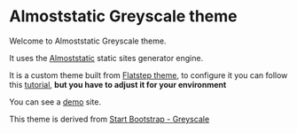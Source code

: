 # Almoststatic Greyscale theme

Welcome to Almoststatic Greyscale theme.

It uses the [Almoststatic](https://pypi.org/project/almoststatic/) static sites generator engine.

It is a custom theme built from [Flatstep theme](https://gitlab.com/almoststatic-themes/flatstep), to configure it you can follow this [tutorial](http://flatstep.claudiodriussi.it/tutorial.html), **but you have to adjust it for your environment**

You can see a [demo](https://greyscale.claudiodriussi.it/) site.

This theme is derived from [Start Bootstrap - Greyscale](https://startbootstrap.com/theme/grayscale/)
